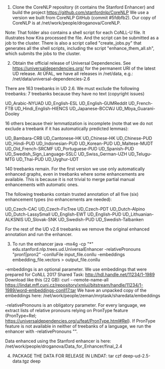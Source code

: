 1. Clone the CoreNLP repository (it contains the Stanford Enhancer) and build the project
https://github.com/stanfordnlp/CoreNLP
We use a version we built from CoreNLP GitHub (commit #5fdbfb2).
Our copy of CoreNLP is at /net/work/people/droganova/CoreNLP.

Note: That folder also contains a shell script for each CoNLL-U file. It illustrates
how Kira processed the file. And the script can be submitted as a job to the cluster.
There is also a script called "create_jobs.py" that generates all the shell scripts,
including the script "enhance_them_all.sh", which submits the jobs to the cluster.



2. Obtain the official release of Universal Dependencies.
See https://universaldependencies.org/ for the permanent URI of the latest UD release.
At ÚFAL, we have all releases in /net/data, e.g.:
/net/data/universal-dependencies-2.6

There are 163 treebanks in UD 2.6.
We must exclude the following treebanks:
7 treebanks because they have no text (copyright issues)

UD_Arabic-NYUAD
UD_English-ESL
UD_English-GUMReddit
UD_French-FTB
UD_Hindi_English-HIENCS
UD_Japanese-BCCWJ
UD_Mbya_Guarani-Dooley

16 others because their lemmatization is incomplete
(note that we do not exclude a treebank if it has automatically predicted lemmas):

UD_Bambara-CRB
UD_Cantonese-HK
UD_Chinese-HK
UD_Chinese-PUD
UD_Hindi-PUD
UD_Indonesian-PUD
UD_Korean-PUD
UD_Maltese-MUDT
UD_Old_French-SRCMF
UD_Portuguese-PUD
UD_Spanish-PUD
UD_Swedish_Sign_Language-SSLC
UD_Swiss_German-UZH
UD_Telugu-MTG
UD_Thai-PUD
UD_Uyghur-UDT

140 treebanks remain.
For the first version we use only automatically enhanced graphs, even in treebanks where some enhancements
are available. This is because it is not trivial to merge partial manual enhancements with automatic ones.

The following treebanks contain trusted annotation of all five (six)
enhancement types (no enhancements are needed):

UD_Czech-CAC
UD_Czech-FicTree
UD_Czech-PDT
UD_Dutch-Alpino
UD_Dutch-LassySmall
UD_English-EWT
UD_English-PUD
UD_Lithuanian-ALKSNIS
UD_Slovak-SNK
UD_Swedish-PUD
UD_Swedish-Talbanken

For the rest of the UD v2.6 treebanks we remove the original enhanced annotation and run the enhancer.



3. To run the enhancer
java -mx4g -cp "*" edu.stanford.nlp.trees.ud.UniversalEnhancer -relativePronouns "pron1|pron2" -conlluFile input_file.conllu -embeddings embedding_file.vectors > output_file.conllu

-embeddings is an optional parameter.
We use embeddings that were prepared for CoNLL 2017 Shared Task:
http://hdl.handle.net/11234/1-1989
Download like this (22 GB):
curl --remote-name-all https://lindat.mff.cuni.cz/repository/xmlui/bitstream/handle/11234/1-1989/word-embeddings-conll17.tar
We have an unpacked copy of the embeddings here:
/net/work/people/zeman/mrptask/sharedata/embeddings

-relativePronouns is an obligatory parameter.
For every language, we extract lists of relative pronouns relying on PronType feature (PronType=Rel; https://universaldependencies.org/u/feat/PronType.html#Rel).
If PronType feature is not available in neither of treebanks of a language, we run the enhancer with -relativePronouns "".

Data enhanced using the Stanford enhancer is here:
/net/work/people/droganova/Data_for_Enhancer/final_2.4



4. PACKAGE THE DATA FOR RELEASE IN LINDAT:
tar czf deep-ud-2.5-data.tgz deep
